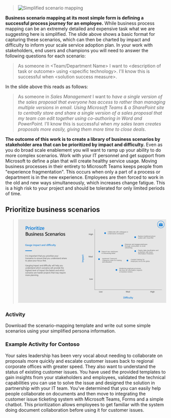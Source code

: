 >![Simplified scenario mapping](,,/media/business-mapping.png)

**Business scenario mapping at its most simple form is defining a successful process journey for an employee.** While business process mapping can be an extremely detailed and expensive task what we are suggesting here is simplified. The slide above shows a basic format for capturing these scenarios, which can then be charted by impact and difficulty to inform your scale service adoption plan. In your work with stakeholders, end users and champions you will need to answer the following questions for each scenario:

> As someone in \<Team\/Department Name\> I want to \<description of task or outcome\> using \<specific technology\>. I'll know this is successful when \<solution success measure\>. 

In the slide above this reads as follows:

> As someone in *Sales Management* I want to *have a single version of the sales proposal that everyone has access to rather than managing multiple versions in email. Using Microsoft Teams & a SharePoint site to centrally store and share a single version of a sales proposal that my team can edit together using co-authoring in Word and PowerPoint.* I’ll know this is successful when *my sales team creates proposals more easily, giving them more time to close deals*.

**The outcome of this work is to create a library of business scenarios by stakeholder area that can be prioritized by impact and difficulty.** Even as you do broad scale enablement you will want to ramp up your ability to do more complex scenarios. Work with your IT personnel and get support from Microsoft to define a plan that will create healthy service usage. Moving business processes in their entirety to Microsoft Teams keeps people from "experience fragmentation". This occurs when only a part of a process or department is in the new experience. Employees are then forced to work in the old and new ways simultaneously, which increases change fatigue. This is a high risk to your project and should be tolerated for only limited periods of time. 

## Prioritize business scenarios
>![Prioritize business scenarios](../media/prioritize-scenarios.png)

### Activity  
Download the scenario-mapping template and write out some simple scenarios using your simplified persona information. 

### Example Activity for Contoso  
Your sales leadership has been very vocal about needing to collaborate on proposals more quickly and escalate customer issues back to regional corporate offices with greater speed. They also want to understand the status of existing customer issues. You have used the provided templates to gain insights from your stakeholders and employees, validated the technical capabilities you can use to solve the issue and designed the solution in partnership with your IT team. You've determined that you can easily help people collaborate on documents and then move to integrating the customer issue ticketing system with Microsoft Teams, Forms and a simple chatbot. This prioritization allows employees to get familiar with the system doing document collaboration before using it for customer issues. 